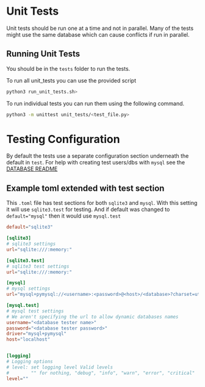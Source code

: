 # Unit Tests
Unit tests should be run one at a time and not in parallel. Many of the tests might use the same database which can cause conflicts if run in parallel.

## Running Unit Tests
You should be in the `tests` folder to run the tests. 

To run all unit_tests you can use the provided script
```sh
python3 run_unit_tests.sh>
```


To run individual tests you can run them using the following command.

```sh
python3 -m unittest unit_tests/<test_file.py>
```

# Testing Configuration 
By default the tests use a separate configuration section underneath the default in `test`.
For help with creating test users/dbs with `mysql` see the [DATABASE README](https://github.com/parnell/sqlalchemy-extensions/blob/main/README_DATABASE.md)


## Example toml extended with test section
This `.toml` file has test sections for both `sqlite3` and `mysql`. With this setting it will use `sqlite3.test` for testing. And if default was changed to `default="mysql"` then it would use `mysql.test`

```toml
default="sqlite3" 

[sqlite3]
# sqlite3 settings
url="sqlite:///:memory:"

[sqlite3.test]
# sqlite3 test settings
url="sqlite:///:memory:"

[mysql]
# mysql settings
url="mysql+pymysql://<username>:<password>@<host>/<database>?charset=utf8mb4"

[mysql.test]
# mysql test settings
# We aren't specifying the url to allow dynamic databases names
username="<database tester name>"
password="<database tester password>"
driver="mysql+pymysql"
host="localhost"


[logging]
# Logging options 
# level: set logging level Valid levels 
#        "" for nothing, "debug", "info", "warn", "error", "critical" 
level=""
```
